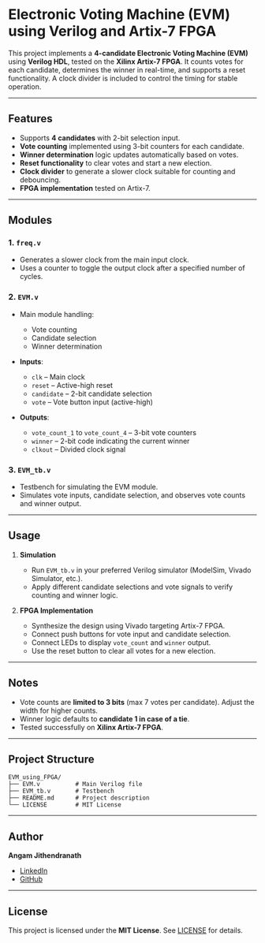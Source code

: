 # Electronic Voting Machine (EVM) using Verilog and Artix-7 FPGA

This project implements a **4-candidate Electronic Voting Machine (EVM)** using **Verilog HDL**, tested on the **Xilinx Artix-7 FPGA**. It counts votes for each candidate, determines the winner in real-time, and supports a reset functionality. A clock divider is included to control the timing for stable operation.

---

## Features

* Supports **4 candidates** with 2-bit selection input.
* **Vote counting** implemented using 3-bit counters for each candidate.
* **Winner determination** logic updates automatically based on votes.
* **Reset functionality** to clear votes and start a new election.
* **Clock divider** to generate a slower clock suitable for counting and debouncing.
* **FPGA implementation** tested on Artix-7.

---

## Modules

### 1. `freq.v`

* Generates a slower clock from the main input clock.
* Uses a counter to toggle the output clock after a specified number of cycles.

### 2. `EVM.v`

* Main module handling:

  * Vote counting
  * Candidate selection
  * Winner determination
* **Inputs**:

  * `clk` – Main clock
  * `reset` – Active-high reset
  * `candidate` – 2-bit candidate selection
  * `vote` – Vote button input (active-high)
* **Outputs**:

  * `vote_count_1` to `vote_count_4` – 3-bit vote counters
  * `winner` – 2-bit code indicating the current winner
  * `clkout` – Divided clock signal

### 3. `EVM_tb.v`

* Testbench for simulating the EVM module.
* Simulates vote inputs, candidate selection, and observes vote counts and winner output.

---

## Usage

1. **Simulation**

   * Run `EVM_tb.v` in your preferred Verilog simulator (ModelSim, Vivado Simulator, etc.).
   * Apply different candidate selections and vote signals to verify counting and winner logic.

2. **FPGA Implementation**

   * Synthesize the design using Vivado targeting Artix-7 FPGA.
   * Connect push buttons for vote input and candidate selection.
   * Connect LEDs to display `vote_count` and `winner` output.
   * Use the reset button to clear all votes for a new election.

---

## Notes

* Vote counts are **limited to 3 bits** (max 7 votes per candidate). Adjust the width for higher counts.
* Winner logic defaults to **candidate 1 in case of a tie**.
* Tested successfully on **Xilinx Artix-7 FPGA**.

---

## Project Structure

```
EVM_using_FPGA/
├── EVM.v          # Main Verilog file
├── EVM_tb.v       # Testbench
├── README.md      # Project description
└── LICENSE        # MIT License
```

---

## Author

**Angam Jithendranath**

* [LinkedIn](https://www.linkedin.com/in/jithendranathangam)
* [GitHub](https://github.com/Jithendranath777)

---

## License

This project is licensed under the **MIT License**. See [LICENSE](LICENSE) for details.
